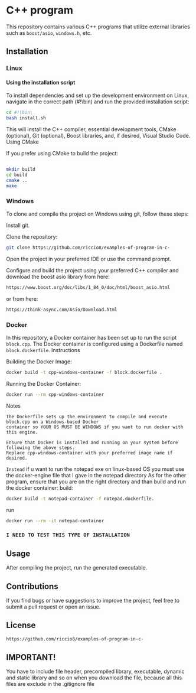 # C++ program

This repository contains various C++ programs that utilize external libraries such as `boost/asio`, `windows.h`, etc.

## Installation

### Linux

#### Using the installation script

To install dependencies and set up the development environment on Linux, navigate in the correct path (#!\bin) and run the provided installation script:

```bash
cd #!\bin\
bash install.sh
```

This will install the C++ compiler, essential development tools, CMake (optional), Git (optional), Boost libraries, and, if desired, Visual Studio Code.
Using CMake

If you prefer using CMake to build the project:

```bash

mkdir build
cd build
cmake ..
make
```
### Windows

To clone and compile the project on Windows using git, follow these steps:

Install git.

Clone the repository:

```bash
git clone https://github.com/riccio8/examples-of-program-in-c-
```

Open the project in your preferred IDE or use the command prompt.

Configure and build the project using your preferred C++ compiler and download the boost asio library from here:

```bash
https://www.boost.org/doc/libs/1_84_0/doc/html/boost_asio.html
```

or from here:

```bash
https://think-async.com/Asio/Download.html
```

### Docker

In this repository, a Docker container has been set up to run the script `block.cpp`. The Docker container is configured using a Dockerfile named `block.dockerfile`.
Instructions

Building the Docker Image:

```bash
docker build -t cpp-windows-container -f block.dockerfile .
```

Running the Docker Container:

```bash
docker run --rm cpp-windows-container
```
Notes

    The Dockerfile sets up the environment to compile and execute block.cpp on a Windows-based Docker 
    container so YOUR OS MUST BE WINDOWS if you want to run docker with this engine.
    
    Ensure that Docker is installed and running on your system before following the above steps.
    Replace cpp-windows-container with your preferred image name if desired.

`Instead` if u want to run the notepad exe on linux-based OS you must use the docker-engine file that I gave in the notepad directory
    As for the other program, ensure that you are on the right directory and than build and run the docker container:
build:

```bash
docker build -t notepad-container -f notepad.dockerfile.
```

run

```bash 
docker run --rm -it notepad-container
```
    
### `I NEED TO TEST THIS TYPE OF INSTALLATION`

## Usage

After compiling the project, run the generated executable. 

## Contributions

If you find bugs or have suggestions to improve the project, feel free to submit a pull request or open an issue.


## License

```bash 
https://github.com/riccio8/examples-of-program-in-c-
```


## IMPORTANT!

You have to include file header, precompiled library, executable, dynamic and static library and so on when you download the file, because all this files are exclude in the .gitignore file
